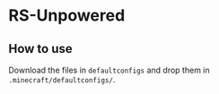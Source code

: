 # RS-Unpowered

## How to use

Download the files in `defaultconfigs` and drop them in `.minecraft/defaultconfigs/`.
